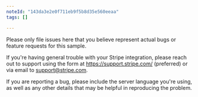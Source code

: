 ```yaml
---
noteId: "143da3e2e0f711eb9f5b8d35e560eeaa"
tags: []

---
```


Please only file issues here that you believe represent actual bugs or feature requests for this sample.

If you're having general trouble with your Stripe integration, please reach out to support using the form at https://support.stripe.com/ (preferred) or via email to support@stripe.com.

If you are reporting a bug, please include the server language you're using, as well as any other details that may be helpful in reproducing the problem.
